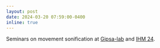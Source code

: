 ```yaml
---
layout: post
date: 2024-03-20 07:59:00-0400
inline: true
---
```


Seminars on movement sonification at <a href="https://performance.univ-grenoble-alpes.fr/fr/actualites/atelier-sonification-geste" target=blank>Gipsa-lab</a> and
<a href="https://gtson.lisn.upsaclay.fr/doku.php?id=ateliers:ihm24" target=blank>IHM 24</a>.
